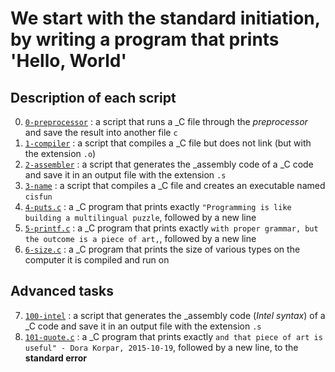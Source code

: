 # We start with the standard initiation, by writing a program that prints 'Hello, World'

## Description of each script
0. [`0-preprocessor`](https://github.com/AyomideA-S/alx-low_level_programming/blob/main/0x00-hello_world/0-preprocessor) 	:	a script that runs a _C file through the *preprocessor* and save the result into another file `c`
1. [`1-compiler`](https://github.com/AyomideA-S/alx-low_level_programming/blob/main/0x00-hello_world/1-compiler) 			:	a script that compiles a _C file but does not link (but with the extension `.o`)
2. [`2-assembler`](https://github.com/AyomideA-S/alx-low_level_programming/blob/main/0x00-hello_world/2-assembler) 			:	a script that generates the _assembly code of a _C code and save it in an output file with the extension `.s`
3. [`3-name`](https://github.com/AyomideA-S/alx-low_level_programming/blob/main/0x00-hello_world/3-name) 					:	a script that compiles a _C file and creates an executable named `cisfun`
4. [`4-puts.c`](https://github.com/AyomideA-S/alx-low_level_programming/blob/main/0x00-hello_world/4-puts.c) 				:	a _C program that prints exactly `"Programming is like building a multilingual puzzle`, followed by a new line
5. [`5-printf.c`](https://github.com/AyomideA-S/alx-low_level_programming/blob/main/0x00-hello_world/5-printf.c) 			:	a _C program that prints exactly `with proper grammar, but the outcome is a piece of art,`, followed by a new line
6. [`6-size.c`](https://github.com/AyomideA-S/alx-low_level_programming/blob/main/0x00-hello_world/6-size.c) 				:	a _C program that prints the size of various types on the computer it is compiled and run on

## Advanced tasks
7. [`100-intel`](https://github.com/AyomideA-S/alx-low_level_programming/blob/main/0x00-hello_world/100-intel) 		:	a script that generates the _assembly code (*Intel syntax*) of a _C code and save it in an output file with the extension `.s`
8. [`101-quote.c`](https://github.com/AyomideA-S/alx-low_level_programming/blob/main/0x00-hello_world/101-quote.c) 	:	a _C program that prints exactly `and that piece of art is useful" - Dora Korpar, 2015-10-19`, followed by a new line, to the **standard error**
